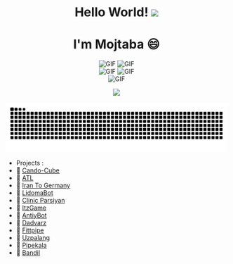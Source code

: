 <h1 align="center"><b>Hello World!    </b><img src="https://media.giphy.com/media/hvRJCLFzcasrR4ia7z/giphy.gif" width="35"></h1>
<h1 align="center" style="border-bottom: none;"><b>I'm Mojtaba 😄</b></h1>

<div align="center">
  <img alt="GIF" height="160px" src="https://media.giphy.com/media/JqDcpPX8vWahUny0pE/giphy.gif" />
  <img alt="GIF" height="160px" src="https://media.giphy.com/media/kHlrPbN9zaoOo7KXDo/giphy.gif" />
</div>
<div align="center">
  <img alt="GIF" height="160px" src="https://media0.giphy.com/media/v1.Y2lkPTc5MGI3NjExZDBjaHNpbXg5MHNiMDU2dGJ2emU3cG56YW56aTdoYTNuMTFuOGd4YyZlcD12MV9pbnRlcm5hbF9naWZfYnlfaWQmY3Q9cw/C8Tij3iox3coBSqVWE/giphy.gif"
    />
  <img alt="GIF" height="160px" src="https://www.vectorlogo.zone/logos/redis/redis-icon.svg"
    />
</div>
<div align="center">
  <img alt="GIF" height="160px" src="https://www.vectorlogo.zone/logos/golang/golang-ar21.svg" />
</div>
<p align="center">
  <a href="https://github.com/DenverCoder1/readme-typing-svg">
    <img src="https://readme-typing-svg.demolab.com?font=Fira+Code&duration=4000&pause=200&center=true&vCenter=true&width=435&lines=Back-end+Developer;Php;Laravel;Mysql">
  </a>
</p>

<picture>
  <source media="(prefers-color-scheme: dark)" srcset="https://raw.githubusercontent.com/amirroox/amirroox/output/github-contribution-grid-snake-dark.svg">
  <source media="(prefers-color-scheme: light)" srcset="https://raw.githubusercontent.com/amirroox/amirroox/output/github-contribution-grid-snake.svg">
  <img alt="github contribution grid snake animation" src="https://raw.githubusercontent.com/amirroox/amirroox/output/github-contribution-grid-snake.svg">
</picture>

- Projects :
- 📝 [Cando-Cube](https://candocube.com)
- 📝 [ATL](https://atl-main.vercel.app)
- 📝 [Iran To Germany](https://iran-to-germany.vercel.app)
- 📝 [LidomaBot](https://t.me/Lidoma_Agency_Bot)
- 📝 [Clinic Parsiyan](https://clinicparsianfardis.ir)
- 📝 [ItzGame](https://gamerlly-front.liara.run)
- 📝 [AntiyBot](https://t.me/antiybot)
- 📝 [Dadvarz](https://vakildadvarz.com)
- 📝 [Fittpipe](https://fittpipe.com)
- 📝 [Uzpalang](https://uzpalang.com)
- 📝 [Pipekala](https://pipekala.com)
- 📝 [Bandil](https://bandil.store)
